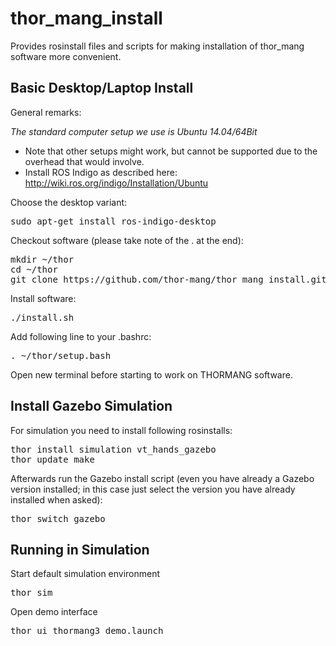 # thor_mang_install
Provides rosinstall files and scripts for making installation of thor_mang software more convenient.

## Basic Desktop/Laptop Install

General remarks:

*The standard computer setup we use is Ubuntu 14.04/64Bit*
* Note that other setups might work, but cannot be supported due to the overhead that would involve.
* Install ROS Indigo as described here: http://wiki.ros.org/indigo/Installation/Ubuntu

Choose the desktop variant:
<pre>
sudo apt-get install ros-indigo-desktop
</pre>

Checkout software (please take note of the . at the end):
<pre>
mkdir ~/thor
cd ~/thor
git clone https://github.com/thor-mang/thor_mang_install.git .
</pre>

Install software:
<pre>
./install.sh
</pre>

Add following line to your .bashrc:
<pre>
. ~/thor/setup.bash
</pre>

Open new terminal before starting to work on THORMANG software.

## Install Gazebo Simulation

For simulation you need to install following rosinstalls:
<pre>
thor install simulation vt_hands_gazebo
thor update_make
</pre>

Afterwards run the Gazebo install script (even you have already a Gazebo version installed; in this case just select the version you have already installed when asked):
<pre>
thor switch_gazebo
</pre>

## Running in Simulation

Start default simulation environment
<pre>
thor sim
</pre>

Open demo interface
<pre>
thor ui thormang3_demo.launch
</pre>
